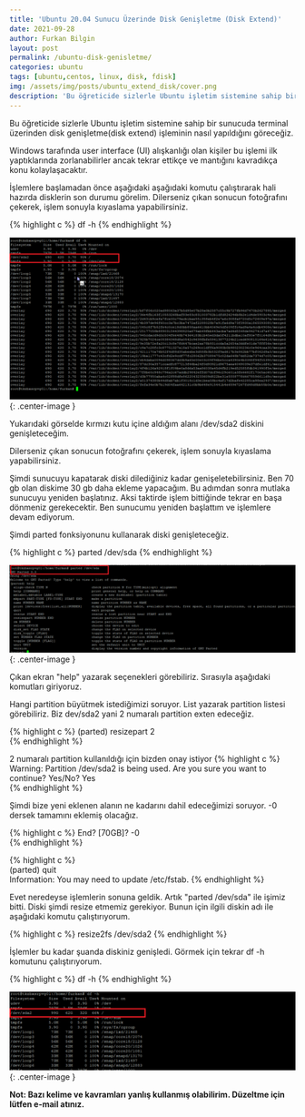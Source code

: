 ```yaml
---
title: 'Ubuntu 20.04 Sunucu Üzerinde Disk Genişletme (Disk Extend)'
date: 2021-09-28
author: Furkan Bilgin
layout: post
permalink: /ubuntu-disk-genisletme/
categories: ubuntu
tags: [ubuntu,centos, linux, disk, fdisk]
img: /assets/img/posts/ubuntu_extend_disk/cover.png
description: 'Bu öğreticide sizlerle Ubuntu işletim sistemine sahip bir sunucuda terminal üzerinden disk genişletme(disk extend) işleminin nasıl yapıldığını göreceğiz.'
---
```


Bu öğreticide sizlerle Ubuntu işletim sistemine sahip bir sunucuda terminal üzerinden disk genişletme(disk extend) işleminin nasıl yapıldığını göreceğiz.

Windows tarafında user interface (UI) alışkanlığı olan kişiler bu işlemi ilk yaptıklarında zorlanabilirler ancak tekrar ettikçe ve mantığını kavradıkça konu kolaylaşacaktır.

İşlemlere başlamadan önce aşağıdaki aşağıdaki komutu çalıştırarak hali hazırda disklerin son durumu görelim. 
Dilerseniz çıkan sonucun fotoğrafını çekerek, işlem sonuyla kıyaslama yapabilirsiniz.

{% highlight c %}
df -h
{% endhighlight %}

![Picture description](/assets/img/posts/ubuntu_extend_disk/df-h.png){: .center-image }

Yukarıdaki görselde kırmızı kutu içine aldığım alanı /dev/sda2 diskini genişleteceğim.

Dilerseniz çıkan sonucun fotoğrafını çekerek, işlem sonuyla kıyaslama yapabilirsiniz.

Şimdi sunucuyu kapatarak diski dilediğiniz kadar genişeletebilirsiniz. Ben 70 gb olan diskime 30 gb daha ekleme yapacağım.
Bu adımdan sonra mutlaka sunucuyu yeniden başlatınız. Aksi taktirde işlem bittiğinde tekrar en başa dönmeniz gerekecektir.
Ben sunucumu yeniden başlattım ve işlemlere devam ediyorum.

Şimdi parted fonksiyonunu kullanarak diski genişleteceğiz.

{% highlight c %}
parted /dev/sda
{% endhighlight %}

![Picture description](/assets/img/posts/ubuntu_extend_disk/parted.png){: .center-image }

Çıkan ekran "help" yazarak seçenekleri görebiliriz. 
Sırasıyla aşağıdaki komutları giriyoruz. 
	
Hangi partition büyütmek istediğimizi soruyor. 
List yazarak partition listesi görebiliriz.
Biz dev/sda2 yani 2 numaralı partition exten edeceğiz.

{% highlight c %}
(parted) resizepart 2                                                  
{% endhighlight %}

2 numaralı partition kullanıldığı için bizden onay istiyor 
{% highlight c %}
Warning: Partition /dev/sda2 is being used. Are you sure you want to continue?
Yes/No? Yes                                                            
{% endhighlight %}

Şimdi bize yeni eklenen alanın ne kadarını dahil edeceğimizi soruyor.
-0 dersek tamamını eklemiş olacağız.

{% highlight c %}
End?  [70GB]? -0                                                      
{% endhighlight %}

{% highlight c %}                                                   
(parted) quit                                                          
Information: You may need to update /etc/fstab.
{% endhighlight %}

Evet neredeyse işlemlerin sonuna geldik. Artık "parted /dev/sda" ile işimiz bitti.
Diski şimdi resize etmemiz gerekiyor. Bunun için ilgili diskin adı ile aşağıdaki komutu çalıştırıyorum. 

{% highlight c %}
resize2fs /dev/sda2
{% endhighlight %}

İşlemler bu kadar şuanda diskiniz genişledi. Görmek için tekrar df -h komutunu çalıştırıyorum.

{% highlight c %}
df -h
{% endhighlight %}

![Picture description](/assets/img/posts/ubuntu_extend_disk/new-df-h.png){: .center-image }


<b>Not: Bazı kelime ve kavramları yanlış kullanmış olabilirim. Düzeltme için lütfen e-mail atınız.<b>
